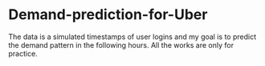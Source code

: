 # Demand-prediction-for-Uber
The data is a simulated timestamps of user logins and my goal is to predict the demand pattern in the following hours.
All the works are only for practice.
